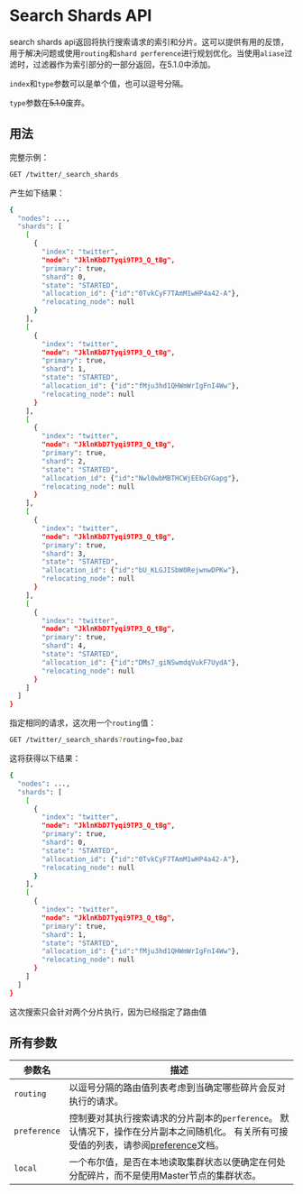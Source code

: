 # Search Shards API

search shards api返回将执行搜索请求的索引和分片。这可以提供有用的反馈，用于解决问题或使用`routing`和`shard perference`进行规划优化。当使用`aliase`过滤时，过滤器作为索引部分的一部分返回，在5.1.0中添加。

`index`和`type`参数可以是单个值，也可以逗号分隔。

 `type`参数在~~5.1.0~~废弃。

## 用法

完整示例：

```bash
GET /twitter/_search_shards
```
产生如下结果：

```bash
{
  "nodes": ...,
  "shards": [
    [
      {
        "index": "twitter",
        "node": "JklnKbD7Tyqi9TP3_Q_tBg",
        "primary": true,
        "shard": 0,
        "state": "STARTED",
        "allocation_id": {"id":"0TvkCyF7TAmM1wHP4a42-A"},
        "relocating_node": null
      }
    ],
    [
      {
        "index": "twitter",
        "node": "JklnKbD7Tyqi9TP3_Q_tBg",
        "primary": true,
        "shard": 1,
        "state": "STARTED",
        "allocation_id": {"id":"fMju3hd1QHWmWrIgFnI4Ww"},
        "relocating_node": null
      }
    ],
    [
      {
        "index": "twitter",
        "node": "JklnKbD7Tyqi9TP3_Q_tBg",
        "primary": true,
        "shard": 2,
        "state": "STARTED",
        "allocation_id": {"id":"Nwl0wbMBTHCWjEEbGYGapg"},
        "relocating_node": null
      }
    ],
    [
      {
        "index": "twitter",
        "node": "JklnKbD7Tyqi9TP3_Q_tBg",
        "primary": true,
        "shard": 3,
        "state": "STARTED",
        "allocation_id": {"id":"bU_KLGJISbW0RejwnwDPKw"},
        "relocating_node": null
      }
    ],
    [
      {
        "index": "twitter",
        "node": "JklnKbD7Tyqi9TP3_Q_tBg",
        "primary": true,
        "shard": 4,
        "state": "STARTED",
        "allocation_id": {"id":"DMs7_giNSwmdqVukF7UydA"},
        "relocating_node": null
      }
    ]
  ]
}
```

指定相同的请求，这次用一个`routing`值：

```bash
GET /twitter/_search_shards?routing=foo,baz
```

这将获得以下结果：

```bash
{
  "nodes": ...,
  "shards": [
    [
      {
        "index": "twitter",
        "node": "JklnKbD7Tyqi9TP3_Q_tBg",
        "primary": true,
        "shard": 0,
        "state": "STARTED",
        "allocation_id": {"id":"0TvkCyF7TAmM1wHP4a42-A"},
        "relocating_node": null
      }
    ],
    [
      {
        "index": "twitter",
        "node": "JklnKbD7Tyqi9TP3_Q_tBg",
        "primary": true,
        "shard": 1,
        "state": "STARTED",
        "allocation_id": {"id":"fMju3hd1QHWmWrIgFnI4Ww"},
        "relocating_node": null
      }
    ]
  ]
}
```
这次搜索只会针对两个分片执行，因为已经指定了路由值


## 所有参数

参数名   | 描述
-------|-----------
`routing` | 以逗号分隔的路由值列表考虑到当确定哪些碎片会反对执行的请求。
`preference` | 控制要对其执行搜索请求的分片副本的`perference`。 默认情况下，操作在分片副本之间随机化。 有关所有可接受值的列表，请参阅[preference](./Request_Body_Search/Preference.md)文档。
`local`     | 一个布尔值，是否在本地读取集群状态以便确定在何处分配碎片，而不是使用Master节点的集群状态。